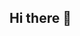 ## Hi there 👋

<!--

**Here are some ideas to get you started:**

🙋‍♀️ A short introduction - what is your organization all about?
🌈 Contribution guidelines - how can the community get involved?
👩‍💻 Useful resources - where can the community find your docs? Is there anything else the community should know?
🍿 Fun facts - what does your team eat for breakfast?
🧙 Remember, you can do mighty things with the power of [Markdown](https://docs.github.com/github/writing-on-github/getting-started-with-writing-and-formatting-on-github/basic-writing-and-formatting-syntax)

**시작하는 데 도움이 될 몇 가지 아이디어가 있습니다.**

🙋‍♀️ 간단한 소개 - 단체는 어떤 단체인가요?
🌈 기여 가이드라인 - 커뮤니티는 어떻게 참여할 수 있나요?
👩‍💻 유용한 자료 - 커뮤니티는 어디에서 문서를 찾을 수 있나요? 커뮤니티가 알아야 할 다른 정보가 있나요?
🍿 재미있는 사실 - 팀원들은 아침으로 무엇을 먹나요?
🧙 [마크다운](https://docs.github.com/github/writing-on-github/getting-started-with-writing-and-formatting-on-github/basic-writing-and-formatting-syntax)의 힘으로 놀라운 일을 해낼 수 있다는 것을 기억하세요.
-->
